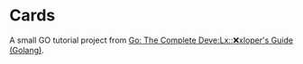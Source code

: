 # Cards

A small GO tutorial project from [Go: The Complete Deve:Lx:::x:xloper's Guide (Golang)](https://orsted.udemy.com/course/go-the-complete-developers-guide/).